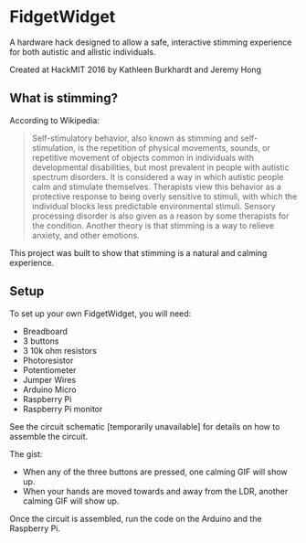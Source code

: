 # FidgetWidget
A hardware hack designed to allow a safe, interactive stimming experience for both autistic and allistic individuals.

Created at HackMIT 2016 by Kathleen Burkhardt and Jeremy Hong

## What is stimming?

According to Wikipedia:

>Self-stimulatory behavior, also known as stimming and self-stimulation, is the repetition of physical movements, sounds, or repetitive movement of objects common in individuals with developmental disabilities, but most prevalent in people with autistic spectrum disorders. It is considered a way in which autistic people calm and stimulate themselves. Therapists view this behavior as a protective response to being overly sensitive to stimuli, with which the individual blocks less predictable environmental stimuli. Sensory processing disorder is also given as a reason by some therapists for the condition. Another theory is that stimming is a way to relieve anxiety, and other emotions.

This project was built to show that stimming is a natural and calming experience.

## Setup

To set up your own FidgetWidget, you will need:

* Breadboard
* 3 buttons
* 3 10k ohm resistors
* Photoresistor
* Potentiometer
* Jumper Wires
* Arduino Micro
* Raspberry Pi
* Raspberry Pi monitor

See the circuit schematic [temporarily unavailable] for details on how to assemble the circuit.

The gist:
- When any of the three buttons are pressed, one calming GIF will show up.
- When your hands are moved towards and away from the LDR, another calming GIF will show up.

Once the circuit is assembled, run the code on the Arduino and the Raspberry Pi.


